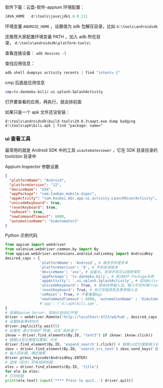 软件下载：云盘-软件-appium
环境配置：
```py
JAVA_HOME   d:\tools\java\jdk1.8.0_211
```

环境变量 `ANDROID_HOME` ，设置值为 sdk 包解压目录，比如 `d:\tools\androidsdk`

还推荐大家配置环境变量 PATH ，加入 adb 所在目录， `d:\tools\androidsdk\platform-tools\`

查看连接设备：
`adb devices -l`

查找应用信息：
```py
adb shell dumpsys activity recents | find "intent= {"
```
cmp 后面是应用信息
```bash
cmp=tv.danmaku.bili/.ui.splash.SplashActivity
```
打开要查看的应用，再执行，就会排前面

如果只是一个 apk 文件还没安装：
```
d:\tools\androidsdk\build-tools\29.0.3\aapt.exe dump badging d:\tools\apk\bili.apk | find "package: name="
```

### ui 查看工具
最常用的就是 Android SDK 中的工具 `uiautomateviewer` ，它在 SDK 目录目录的 tools\bin 目录中

Appium Inspector 参数设置

```json
{
  "platformName": "Android",
  "platformVersion": "12",
  "deviceName": "XXX",
  "appPackage": "com.taobao.mobile.dipei",
  "appActivity": "com.koubei.kbc.app.ui.activity.LaunchRiverActivity",
  "unicodeKeyboard": true,
  "resetKeyboard": true,
  "noReset": true,
  "newCommandTimeout": 6000,
  "automationName": "UiAutomator2"
}
```

Python 示例代码
```python
from appium import webdriver 
from selenium.webdriver.common.by import By 
from appium.webdriver.extensions.android.nativekey import AndroidKey 
desired_caps = { 
				'platformName': 'Android', # 被测手机是安卓 
				'platformVersion': '8', # 手机安卓版本 
				'deviceName': 'xxx', # 设备名，安卓手机可以随意填写 
				'appPackage': 'tv.danmaku.bili', # 启动APP Package名称 
				'appActivity': '.ui.splash.SplashActivity', # 启动Activity名称 
				'unicodeKeyboard': True, # 使用自带输入法，输入中文时填True 
				'resetKeyboard': True, # 执行完程序恢复原来输入法 
				'noReset': True, # 不要重置App 
				'newCommandTimeout': 6000, 'automationName' : 'UiAutomator2' 
				#'app': r'd:\apk\bili.apk', 
} 
# 连接Appium Server，初始化自动化环境 
driver = webdriver.Remote('http://localhost:4723/wd/hub', desired_caps) 
# 设置缺省等待时间 
driver.implicitly_wait(5) 
# 如果有`青少年保护`界面，点击`我知道了` 
iknow = driver.find_elements(By.ID, "text3") if iknow: iknow.click() 
# 根据id定位搜索位置框，点击 
driver.find_element(By.ID, 'expand_search').click() # 根据id定位搜索输入框，点击 
sbox = driver.find_element(By.ID, 'search_src_text') sbox.send_keys('白月黑羽') 
# 输入回车键，确定搜索 
driver.press_keycode(AndroidKey.ENTER) 
# 选择（定位）所有视频标题 
eles = driver.find_elements(By.ID, 'title') 
for ele in eles: 
# 打印标题 
print(ele.text) input('**** Press to quit..') driver.quit()
```